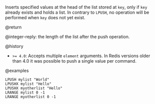 Inserts specified values at the head of the list stored at `key`, only if `key`
already exists and holds a list.
In contrary to `LPUSH`, no operation will be performed when `key` does not yet
exist.

@return

@integer-reply: the length of the list after the push operation.

@history

* `>= 4.0`: Accepts multiple `element` arguments.
  In Redis versions older than 4.0 it was possible to push a single value per
  command.

@examples

```cli
LPUSH mylist "World"
LPUSHX mylist "Hello"
LPUSHX myotherlist "Hello"
LRANGE mylist 0 -1
LRANGE myotherlist 0 -1
```
